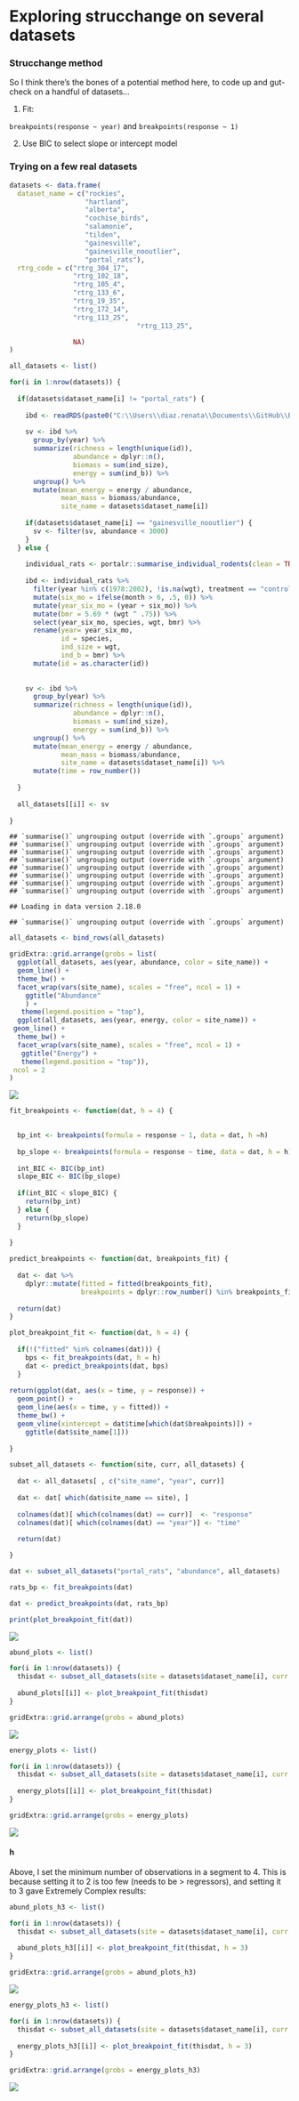Exploring strucchange on several datasets
================

### Strucchange method

So I think there’s the bones of a potential method here, to code up and
gut-check on a handful of datasets…

1.  Fit:

`breakpoints(response ~ year)` and `breakpoints(response ~ 1)`

2.  Use BIC to select slope or intercept model

### Trying on a few real datasets

``` r
datasets <- data.frame(
  dataset_name = c("rockies",
                   "hartland",
                   "alberta",
                   "cochise_birds",
                   "salamonie",
                   "tilden",
                   "gainesville",
                   "gainesville_nooutlier",
                   "portal_rats"),
  rtrg_code = c("rtrg_304_17",
                "rtrg_102_18",
                "rtrg_105_4",
                "rtrg_133_6",
                "rtrg_19_35",
                "rtrg_172_14",
                "rtrg_113_25",
                                "rtrg_113_25",

                NA)
)

all_datasets <- list()

for(i in 1:nrow(datasets)) {
  
  if(datasets$dataset_name[i] != "portal_rats") {
    
    ibd <- readRDS(paste0("C:\\Users\\diaz.renata\\Documents\\GitHub\\BBSsize\\analysis\\isd_data\\ibd_isd_bbs_", datasets$rtrg_code[i], ".Rds"))
    
    sv <- ibd %>%
      group_by(year) %>%
      summarize(richness = length(unique(id)),
                abundance = dplyr::n(),
                biomass = sum(ind_size),
                energy = sum(ind_b)) %>%
      ungroup() %>%
      mutate(mean_energy = energy / abundance,
             mean_mass = biomass/abundance,
             site_name = datasets$dataset_name[i])
    
    if(datasets$dataset_name[i] == "gainesville_nooutlier") {
      sv <- filter(sv, abundance < 3000)
    }
  } else {
    
    individual_rats <- portalr::summarise_individual_rodents(clean = TRUE, type = "Granivores", time = "date", length = "Longterm")
    
    ibd <- individual_rats %>%
      filter(year %in% c(1978:2002), !is.na(wgt), treatment == "control") %>%
      mutate(six_mo = ifelse(month > 6, .5, 0)) %>%
      mutate(year_six_mo = (year + six_mo)) %>%
      mutate(bmr = 5.69 * (wgt ^ .75)) %>%
      select(year_six_mo, species, wgt, bmr) %>%
      rename(year= year_six_mo,
             id = species,
             ind_size = wgt,
             ind_b = bmr) %>%
      mutate(id = as.character(id))
    
    
    sv <- ibd %>%
      group_by(year) %>%
      summarize(richness = length(unique(id)),
                abundance = dplyr::n(),
                biomass = sum(ind_size),
                energy = sum(ind_b)) %>%
      ungroup() %>%
      mutate(mean_energy = energy / abundance,
             mean_mass = biomass/abundance,
             site_name = datasets$dataset_name[i]) %>%
      mutate(time = row_number())
    
  }
  
  all_datasets[[i]] <- sv
  
}
```

    ## `summarise()` ungrouping output (override with `.groups` argument)
    ## `summarise()` ungrouping output (override with `.groups` argument)
    ## `summarise()` ungrouping output (override with `.groups` argument)
    ## `summarise()` ungrouping output (override with `.groups` argument)
    ## `summarise()` ungrouping output (override with `.groups` argument)
    ## `summarise()` ungrouping output (override with `.groups` argument)
    ## `summarise()` ungrouping output (override with `.groups` argument)
    ## `summarise()` ungrouping output (override with `.groups` argument)

    ## Loading in data version 2.18.0

    ## `summarise()` ungrouping output (override with `.groups` argument)

``` r
all_datasets <- bind_rows(all_datasets)

gridExtra::grid.arrange(grobs = list(
  ggplot(all_datasets, aes(year, abundance, color = site_name)) +
  geom_line() +
  theme_bw() +
  facet_wrap(vars(site_name), scales = "free", ncol = 1) + 
    ggtitle("Abundance"
    ) +
   theme(legend.position = "top"),
  ggplot(all_datasets, aes(year, energy, color = site_name)) + 
 geom_line() +
  theme_bw() +
  facet_wrap(vars(site_name), scales = "free", ncol = 1) +
   ggtitle("Energy") +
   theme(legend.position = "top")),
 ncol = 2
)
```

![](strucchange_gut_files/figure-gfm/loading%20some%20real%20datasets-1.png)<!-- -->

``` r
fit_breakpoints <- function(dat, h = 4) {

  
  bp_int <- breakpoints(formula = response ~ 1, data = dat, h =h)
  
  bp_slope <- breakpoints(formula = response ~ time, data = dat, h = h)
  
  int_BIC <- BIC(bp_int)
  slope_BIC <- BIC(bp_slope)
  
  if(int_BIC < slope_BIC) {
    return(bp_int)
  } else {
    return(bp_slope)
  }
  
}

predict_breakpoints <- function(dat, breakpoints_fit) {
 
  dat <- dat %>%
    dplyr::mutate(fitted = fitted(breakpoints_fit),
                  breakpoints = dplyr::row_number() %in% breakpoints_fit$breakpoints) 
  
  return(dat)
}

plot_breakpoint_fit <- function(dat, h = 4) {
  
  if(!("fitted" %in% colnames(dat))) {
    bps <- fit_breakpoints(dat, h = h)
    dat <- predict_breakpoints(dat, bps)
  }
  
return(ggplot(dat, aes(x = time, y = response)) +
  geom_point() +
  geom_line(aes(x = time, y = fitted)) +
  theme_bw() +
  geom_vline(xintercept = dat$time[which(dat$breakpoints)]) +
    ggtitle(dat$site_name[1]))
  
}

subset_all_datasets <- function(site, curr, all_datasets) {
  
  dat <- all_datasets[ , c("site_name", "year", curr)]
  
  dat <- dat[ which(dat$site_name == site), ]
  
  colnames(dat)[ which(colnames(dat) == curr)]  <- "response"
  colnames(dat)[ which(colnames(dat) == "year")] <- "time"
  
  return(dat)

}

dat <- subset_all_datasets("portal_rats", "abundance", all_datasets)

rats_bp <- fit_breakpoints(dat)

dat <- predict_breakpoints(dat, rats_bp)

print(plot_breakpoint_fit(dat))
```

![](strucchange_gut_files/figure-gfm/breakpoints%20fxns-1.png)<!-- -->

``` r
abund_plots <- list()

for(i in 1:nrow(datasets)) {
  thisdat <- subset_all_datasets(site = datasets$dataset_name[i], curr = "abundance", all_datasets = all_datasets)
  
  abund_plots[[i]] <- plot_breakpoint_fit(thisdat)
}

gridExtra::grid.arrange(grobs = abund_plots)
```

![](strucchange_gut_files/figure-gfm/multiple%20datasets-1.png)<!-- -->

``` r
energy_plots <- list()

for(i in 1:nrow(datasets)) {
  thisdat <- subset_all_datasets(site = datasets$dataset_name[i], curr = "energy", all_datasets = all_datasets)
  
  energy_plots[[i]] <- plot_breakpoint_fit(thisdat)
}

gridExtra::grid.arrange(grobs = energy_plots)
```

![](strucchange_gut_files/figure-gfm/multiple%20datasets-2.png)<!-- -->

#### h

Above, I set the minimum number of observations in a segment to 4. This
is because setting it to 2 is too few (needs to be \> regressors), and
setting it to 3 gave Extremely Complex results:

``` r
abund_plots_h3 <- list()

for(i in 1:nrow(datasets)) {
  thisdat <- subset_all_datasets(site = datasets$dataset_name[i], curr = "abundance", all_datasets = all_datasets)
  
  abund_plots_h3[[i]] <- plot_breakpoint_fit(thisdat, h = 3)
}

gridExtra::grid.arrange(grobs = abund_plots_h3)
```

![](strucchange_gut_files/figure-gfm/h%20at%203-1.png)<!-- -->

``` r
energy_plots_h3 <- list()

for(i in 1:nrow(datasets)) {
  thisdat <- subset_all_datasets(site = datasets$dataset_name[i], curr = "energy", all_datasets = all_datasets)
  
  energy_plots_h3[[i]] <- plot_breakpoint_fit(thisdat, h = 3)
}

gridExtra::grid.arrange(grobs = energy_plots_h3)
```

![](strucchange_gut_files/figure-gfm/h%20at%203-2.png)<!-- -->
